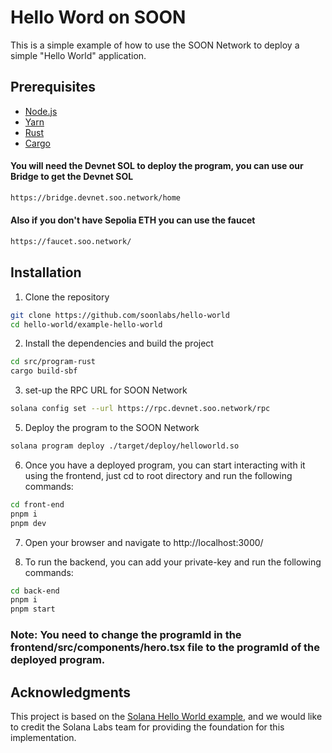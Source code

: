 # Hello Word on SOON

This is a simple example of how to use the SOON Network to deploy a simple "Hello World" application.

## Prerequisites

- [Node.js](https://nodejs.org/en/)
- [Yarn](https://yarnpkg.com/)
- [Rust](https://www.rust-lang.org/)
- [Cargo](https://doc.rust-lang.org/cargo/getting-started/installation.html)

#### You will need the Devnet SOL to deploy the program, you can use our Bridge to get the Devnet SOL

```bash
https://bridge.devnet.soo.network/home
```

#### Also if you don't have Sepolia ETH you can use the faucet

```bash
https://faucet.soo.network/
```

## Installation

1. Clone the repository

```bash
git clone https://github.com/soonlabs/hello-world
cd hello-world/example-hello-world
```

2. Install the dependencies and build the project

```bash
cd src/program-rust
cargo build-sbf
```

3. set-up the RPC URL for SOON Network

```bash
solana config set --url https://rpc.devnet.soo.network/rpc
```

5. Deploy the program to the SOON Network

```bash
solana program deploy ./target/deploy/helloworld.so
```

6. Once you have a deployed program, you can start interacting with it using the frontend, just cd to root directory and run the following commands:

```bash
cd front-end
pnpm i
pnpm dev
```

7. Open your browser and navigate to http://localhost:3000/

8. To run the backend, you can add your private-key and run the following commands:

```bash
cd back-end
pnpm i
pnpm start
```

### Note: You need to change the programId in the frontend/src/components/hero.tsx file to the programId of the deployed program.

## Acknowledgments

This project is based on the [Solana Hello World example](https://github.com/solana-labs/example-helloworld/), and we would like to credit the Solana Labs team for providing the foundation for this implementation.

